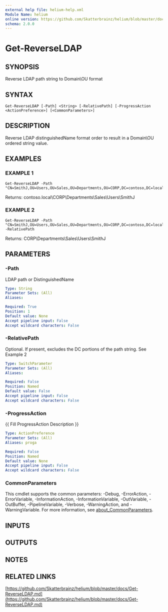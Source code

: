 ```yaml
---
external help file: helium-help.xml
Module Name: helium
online version: https://github.com/Skatterbrainz/helium/blob/master/docs/Get-ReverseLDAP.md
schema: 2.0.0
---
```


# Get-ReverseLDAP

## SYNOPSIS
Reverse LDAP path string to Domain\OU format

## SYNTAX

```
Get-ReverseLDAP [-Path] <String> [-RelativePath] [-ProgressAction <ActionPreference>] [<CommonParameters>]
```

## DESCRIPTION
Reverse LDAP distinguishedName format order to result in a Domain\OU ordered
string value.

## EXAMPLES

### EXAMPLE 1
```
Get-ReverseLDAP -Path "CN=SmithJ,OU=Users,OU=Sales,OU=Departments,OU=CORP,DC=contoso,DC=local"
```

Returns: contoso.local\CORP\Departments\Sales\Users\SmithJ

### EXAMPLE 2
```
Get-ReverseLDAP -Path "CN=SmithJ,OU=Users,OU=Sales,OU=Departments,OU=CORP,DC=contoso,DC=local" -RelativePath
```

Returns: CORP\Departments\Sales\Users\SmithJ

## PARAMETERS

### -Path
LDAP path or DistinguishedName

```yaml
Type: String
Parameter Sets: (All)
Aliases:

Required: True
Position: 1
Default value: None
Accept pipeline input: False
Accept wildcard characters: False
```

### -RelativePath
Optional.
If present, excludes the DC portions of the path string.
See Example 2

```yaml
Type: SwitchParameter
Parameter Sets: (All)
Aliases:

Required: False
Position: Named
Default value: False
Accept pipeline input: False
Accept wildcard characters: False
```

### -ProgressAction
{{ Fill ProgressAction Description }}

```yaml
Type: ActionPreference
Parameter Sets: (All)
Aliases: proga

Required: False
Position: Named
Default value: None
Accept pipeline input: False
Accept wildcard characters: False
```

### CommonParameters
This cmdlet supports the common parameters: -Debug, -ErrorAction, -ErrorVariable, -InformationAction, -InformationVariable, -OutVariable, -OutBuffer, -PipelineVariable, -Verbose, -WarningAction, and -WarningVariable. For more information, see [about_CommonParameters](http://go.microsoft.com/fwlink/?LinkID=113216).

## INPUTS

## OUTPUTS

## NOTES

## RELATED LINKS

[https://github.com/Skatterbrainz/helium/blob/master/docs/Get-ReverseLDAP.md](https://github.com/Skatterbrainz/helium/blob/master/docs/Get-ReverseLDAP.md)

